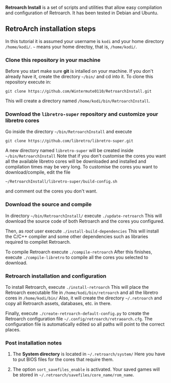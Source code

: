 **Retroarch Install** is a set of scripts and utilities that allow easy compilation and configuration
of Retroarch. It has been tested in Debian and Ubuntu.

## RetroArch installation steps ##

In this tutorial it is assumed your username is `kodi` and your home directory `/home/kodi/`. `~` means 
your home directoy, that is, `/home/kodi/`.

### Clone this repository in your machine

Before you start make sure **git** is intalled on your machine. If you don't already have it, create
the directory `~/bin/` and cd into it. To clone this repository execute in:

```
git clone https://github.com/Wintermute0110/RetroarchInstall.git
```

This will create a directory named `/home/kodi/bin/RetroarchInstall`.

### Download the `libretro-super` repository and customize your libretro cores

Go inside the directory `~/bin/RetroarchInstall` and execute

```
git clone https://github.com/libretro/libretro-super.git
```

A new directory named `libretro-super` will be created inside `~/bin/RetroarchInstall` Note that if you don't
customise the cores you want all the available libretro cores will be downloaded and installed and compilation
times may be very long. To customise the cores you want to download/compile, edit the file
```
~/RetroarchInstall/libretro-super/build-config.sh
```
and comment out the cores you don't want.
 
### Download the source and compile

In directory `~/bin/RetroarchInstall/` execute `./update-retroarch` This will download the source code of
both Retroarch and the cores you configured.

Then, as *root* user execute `./install-build-dependencies` This will install the C/C++ compiler and some
other dependencies such as libraries required to compilet Retroarch.

To compile Retroarch execute `./compile-retroarch` After this finishes, execute `./compile-libretro` to
compile all the cores you selected to download.

### Retroarch installation and configuration

To install Retroarch, execute `./install-retroarch` This will place the Retroarch executable file in
`/home/kodi/bin/retroarch` and all the libretro cores in `/home/kodi/bin/` Also, it will create the
directory `~/.retroarch` and copy all Retroarch assets, databases, etc. in there.

Finally, execute `./create-retroarch-default-config.py` to create the Retroarch configuration
file `~/.config/retroarch/retraoarch.cfg`. The configuration file is automatically edited so all paths
will point to the correct places.

### Post installation notes

1) The **System directory** is located in `~/.retroarch/system/` Here you have to put BIOS files for the
cores that require them.

2) The option `sort_savefiles_enable` is activated. Your saved games will be stored in `~/.retroarch/savefiles/core_name/rom_name`.
